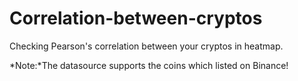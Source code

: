 # Correlation-between-cryptos

Checking Pearson's correlation between your cryptos in heatmap. 

*Note:*The datasource supports the coins which listed on Binance!

